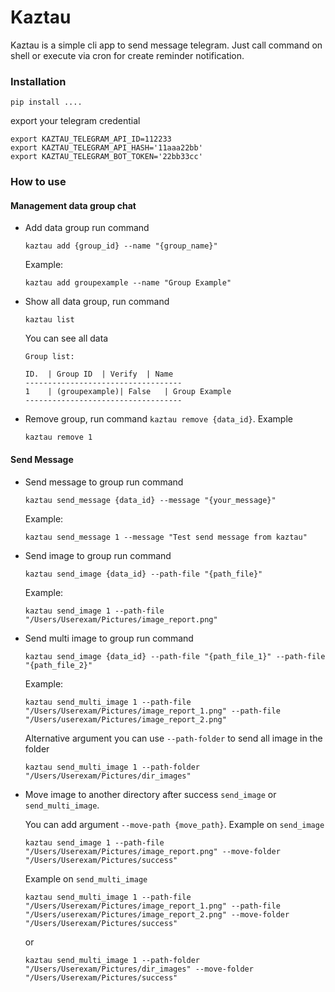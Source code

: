 # Kaztau

Kaztau is a simple cli app to send message telegram. Just call command on shell or execute via cron for create reminder notification.

### Installation
```shell
pip install ....
```
export your telegram credential
```shell
export KAZTAU_TELEGRAM_API_ID=112233
export KAZTAU_TELEGRAM_API_HASH='11aaa22bb'
export KAZTAU_TELEGRAM_BOT_TOKEN='22bb33cc'
```

### How to use
#### Management data group chat
- Add data group run command 
  ```shell
  kaztau add {group_id} --name "{group_name}"
  ```
  Example:
  ```shell
  kaztau add groupexample --name "Group Example" 
  ```
- Show all data group, run command
  ```shell
  kaztau list
  ```
  You can see all data
  ```shell
  Group list:

  ID.  | Group ID  | Verify  | Name  
  -----------------------------------
  1    | (groupexample)| False   | Group Example
  -----------------------------------
  ```
- Remove group, run command `kaztau remove {data_id}`. Example
  ```shell
  kaztau remove 1
  ```

#### Send Message
- Send message to group run command 
  ```shell
  kaztau send_message {data_id} --message "{your_message}"
  ````
  Example:
  ```shell
  kaztau send_message 1 --message "Test send message from kaztau"
  ```
- Send image to group run command 
  ```shell
  kaztau send_image {data_id} --path-file "{path_file}"
  ```
  Example:
  ```shell
  kaztau send_image 1 --path-file "/Users/Userexam/Pictures/image_report.png"
  ```
- Send multi image to group run command 
  ```shell
  kaztau send_image {data_id} --path-file "{path_file_1}" --path-file "{path_file_2}"
  ```
  Example:
  ```shell
  kaztau send_multi_image 1 --path-file "/Users/Userexam/Pictures/image_report_1.png" --path-file "/Users/userexam/Pictures/image_report_2.png"
  ```
  Alternative argument you can use `--path-folder` to send all image in the folder
  ```shell
  kaztau send_multi_image 1 --path-folder "/Users/Userexam/Pictures/dir_images"
  ```
- Move image to another directory after success `send_image` or `send_multi_image`. 
  
  You can add argument `--move-path {move_path}`. Example on `send_image`
  ```shell
  kaztau send_image 1 --path-file "/Users/Userexam/Pictures/image_report.png" --move-folder "/Users/Userexam/Pictures/success"
  ```
  Example on `send_multi_image`
  ```shell
  kaztau send_multi_image 1 --path-file "/Users/Userexam/Pictures/image_report_1.png" --path-file "/Users/userexam/Pictures/image_report_2.png" --move-folder "/Users/Userexam/Pictures/success"
  ```
  or 
  ```shell
  kaztau send_multi_image 1 --path-folder "/Users/Userexam/Pictures/dir_images" --move-folder "/Users/Userexam/Pictures/success"
  ```